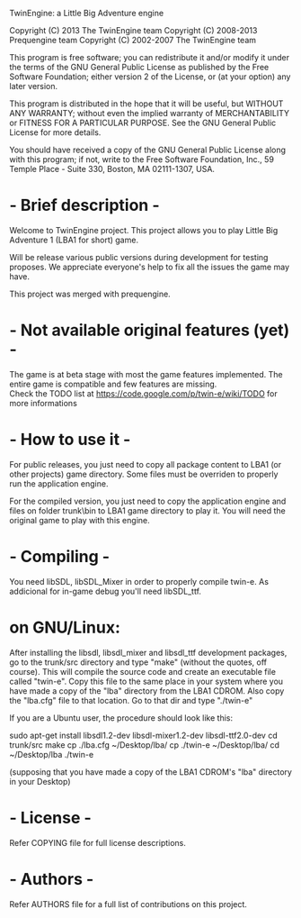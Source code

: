 TwinEngine: a Little Big Adventure engine
	
Copyright (C) 2013 The TwinEngine team
Copyright (C) 2008-2013 Prequengine team
Copyright (C) 2002-2007 The TwinEngine team

This program is free software; you can redistribute it and/or
modify it under the terms of the GNU General Public License 
as published by the Free Software Foundation; either version 2
of the License, or (at your option) any later version.

This program is distributed in the hope that it will be useful,
but WITHOUT ANY WARRANTY; without even the implied warranty of
MERCHANTABILITY or FITNESS FOR A PARTICULAR PURPOSE.  See the
GNU General Public License for more details.

You should have received a copy of the GNU General Public License
along with this program; if not, write to the Free Software
Foundation, Inc., 59 Temple Place - Suite 330, Boston, MA  02111-1307, USA.


# - Brief description -

Welcome to TwinEngine project.
This project allows you to play Little Big Adventure 1 (LBA1 for short) game.

Will be release various public versions during development for testing proposes.
We appreciate everyone's help to fix all the issues the game may have.

This project was merged with prequengine.


# - Not available original features (yet) -

The game is at beta stage with most the game features implemented. The entire game is compatible
and few features are missing.  
Check the TODO list at https://code.google.com/p/twin-e/wiki/TODO for more informations


# - How to use it -

For public releases, you just need to copy all package content to LBA1 (or other projects)
game directory. Some files must be overriden to properly run the application engine.

For the compiled version, you just need to copy the application engine and files on folder trunk\bin
to LBA1 game directory to play it. You will need the original game to play with this engine.


# - Compiling -

You need libSDL, libSDL_Mixer in order to properly compile twin-e.
As addicional for in-game debug you'll need libSDL_ttf.


# on GNU/Linux:

After installing the libsdl, libsdl_mixer and libsdl_ttf development packages,
go to the trunk/src directory and type "make" (without the quotes, off course).
This will compile the source code and create an executable file called
"twin-e". Copy this file to the same place in your system where you have
made a copy of the "lba" directory from the LBA1 CDROM. Also copy the "lba.cfg"
file to that location. Go to that dir and type "./twin-e"

If you are a Ubuntu user, the procedure should look like this:

sudo apt-get install libsdl1.2-dev libsdl-mixer1.2-dev libsdl-ttf2.0-dev
cd trunk/src
make
cp ./lba.cfg ~/Desktop/lba/
cp ./twin-e ~/Desktop/lba/
cd ~/Desktop/lba
./twin-e

(supposing that you have made a copy of the LBA1 CDROM's "lba" directory in your Desktop)


# - License -

Refer COPYING file for full license descriptions.


# - Authors -

Refer AUTHORS file for a full list of contributions on this project.
